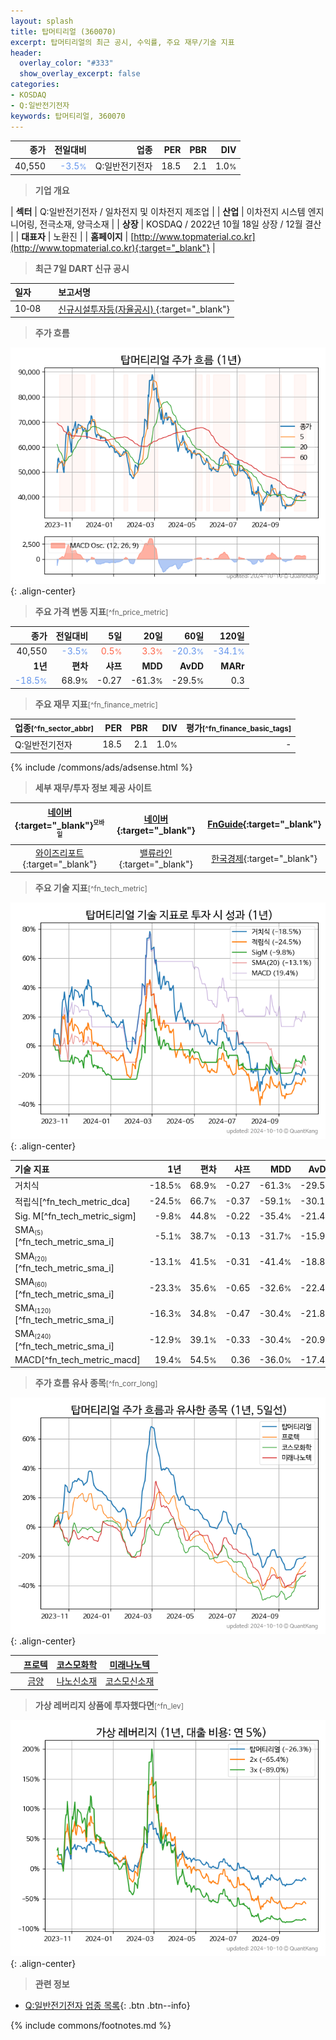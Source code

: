 ```yaml
---
layout: splash
title: 탑머티리얼 (360070)
excerpt: 탑머티리얼의 최근 공시, 수익률, 주요 재무/기술 지표
header:
  overlay_color: "#333"
  show_overlay_excerpt: false
categories:
- KOSDAQ
- Q:일반전기전자
keywords: 탑머티리얼, 360070
---
```


| **종가** | **전일대비** | **업종** | **PER** | **PBR** | **DIV** |
| -------: | -----------: | -------: | ------: | ------: | ------: |
| 40,550 | <span style="color: cornflowerblue">-3.5<small>%</small></span> | Q:일반전기전자 | 18.5 | 2.1 | 1.0<small>%</small> |

<!-- more -->


> **기업 개요**<a id="company"></a>

| <span style="white-space:nowrap;">**섹터**</span> | Q:일반전기전자 / 일차전지 및 이차전지 제조업 |
| <span style="white-space:nowrap;">**산업**</span> | 이차전지 시스템 엔지니어링, 전극소재, 양극소재 |
| <span style="white-space:nowrap;">**상장**</span> | KOSDAQ / 2022년 10월 18일 상장 / 12월 결산 |
| <span style="white-space:nowrap;">**대표자**</span> | 노환진 |
| <span style="white-space:nowrap;">**홈페이지**</span> | [http://www.topmaterial.co.kr](http://www.topmaterial.co.kr){:target="_blank"} |


> **최근 7일 DART 신규 공시**<a id="dart"></a>

| **일자** |      | **보고서명** |
| :------- | :--- | :----------- |
| 10&#x2011;08 | | [신규시설투자등(자율공시)              ](https://dart.fss.or.kr/dsaf001/main.do?rcpNo=20241008900243){:target="_blank"} |


> **주가 흐름**<a id="price"></a>

![360070](/stock/images/360070.png){: .align-center}


> **주요 가격 변동 지표**<small>[^fn_price_metric]</small>

| **종가** | **전일대비** | **5일** | **20일** | **60일** | **120일** |
| -------: | -----------: | ------: | -------: | -------: | --------: |
| 40,550 | <span style="color: cornflowerblue">-3.5<small>%</small></span> | <span style="color: tomato">0.5<small>%</small></span> | <span style="color: tomato">3.3<small>%</small></span> | <span style="color: cornflowerblue">-20.3<small>%</small></span> | <span style="color: cornflowerblue">-34.1<small>%</small></span> |
| **1년** | **편차** | **샤프** | **MDD** | **AvDD** | **MARr** |
| <span style="color: cornflowerblue">-18.5<small>%</small></span> | 68.9<small>%</small> | -0.27 | -61.3<small>%</small> | -29.5<small>%</small> | 0.3 |


> **주요 재무 지표**<small>[^fn_finance_metric]</small>

| **업종**<small>[^fn_sector_abbr]</small> | **PER** | **PBR** | **DIV** | **평가**<small>[^fn_finance_basic_tags]</small> |
| :--------------------------------------- | ------: | ------: | ------: | ----------------------------------------------: |
| Q:일반전기전자 | 18.5 | 2.1 | 1.0<small>%</small> | - |



{% include /commons/ads/adsense.html %}

> **세부 재무/투자 정보 제공 사이트**

| [네이버](https://m.stock.naver.com/domestic/stock/360070/finance/summary){:target="_blank"}<sup><small>모바일</small></sup> | [네이버](https://finance.naver.com/item/coinfo.naver?code=360070){:target="_blank"} | [FnGuide](https://comp.fnguide.com/SVO2/ASP/SVD_Invest.asp?gicode=A360070&MenuYn=Y){:target="_blank"} |
| :---: | :---: | :---: |
| [와이즈리포트](https://comp.wisereport.co.kr/company/c1040001.aspx?cmp_cd=360070){:target="_blank"} | [밸류라인](https://www.valueline.co.kr/finance/summary/360070){:target="_blank"} | [한국경제](https://markets.hankyung.com/stock/360070/financial-summary){:target="_blank"} |


> **주요 기술 지표**<small>[^fn_tech_metric]</small>


![360070](/stock/images/360070_tech.png){: .align-center}

| **기술 지표** | **1년** | **편차** | **샤프** | **MDD** | **AvDD** |
| :------------ | ------: | -----------: | -------: | ------: | -------: |
| 거치식 | -18.5<small>%</small> | 68.9<small>%</small> | -0.27 | -61.3<small>%</small> | -29.5<small>%</small> |
| 적립식[^fn_tech_metric_dca] | -24.5<small>%</small> | 66.7<small>%</small> | -0.37 | -59.1<small>%</small> | -30.1<small>%</small> |
| Sig. M[^fn_tech_metric_sigm] | -9.8<small>%</small> | 44.8<small>%</small> | -0.22 | -35.4<small>%</small> | -21.4<small>%</small> |
| SMA<small><sub>(5)</sub></small>[^fn_tech_metric_sma_i] | -5.1<small>%</small> | 38.7<small>%</small> | -0.13 | -31.7<small>%</small> | -15.9<small>%</small> |
| SMA<small><sub>(20)</sub></small>[^fn_tech_metric_sma_i] | -13.1<small>%</small> | 41.5<small>%</small> | -0.31 | -41.4<small>%</small> | -18.8<small>%</small> |
| SMA<small><sub>(60)</sub></small>[^fn_tech_metric_sma_i] | -23.3<small>%</small> | 35.6<small>%</small> | -0.65 | -32.6<small>%</small> | -22.4<small>%</small> |
| SMA<small><sub>(120)</sub></small>[^fn_tech_metric_sma_i] | -16.3<small>%</small> | 34.8<small>%</small> | -0.47 | -30.4<small>%</small> | -21.8<small>%</small> |
| SMA<small><sub>(240)</sub></small>[^fn_tech_metric_sma_i] | -12.9<small>%</small> | 39.1<small>%</small> | -0.33 | -30.4<small>%</small> | -20.9<small>%</small> |
| MACD[^fn_tech_metric_macd] | 19.4<small>%</small> | 54.5<small>%</small> | 0.36 | -36.0<small>%</small> | -17.4<small>%</small> |


> **주가 흐름 유사 종목**<a id="corr"></a><small>[^fn_corr_long]</small>

![360070](/stock/images/360070_corr.png){: .align-center}

|       | [프로텍](/053610/) | [코스모화학](/005420/) | [미래나노텍](/095500/) |
| :---: | :------------------------------------: | :------------------------------------: | :------------------------------------: |
|       | [금양](/001570/) | [나노신소재](/121600/) | [코스모신소재](/005070/) |


> **가상 레버리지 상품에 투자했다면**<a id="2x"></a><small>[^fn_lev]</small>

![360070](/stock/images/360070_2x.png){: .align-center}


> **관련 정보**

- [Q:일반전기전자 업종 목록](/stats/sector/kosdaq_업종_일반전기전자_종목/){: .btn .btn--info}

{% include commons/footnotes.md %}